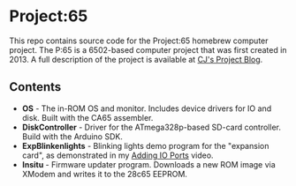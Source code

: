 # Project:65

This repo contains source code for the Project:65 homebrew computer project. The P:65 is a 6502-based computer project that was first created in 2013. A full description of the project is available at [CJ's Project Blog].

## Contents

- **OS** - The in-ROM OS and monitor. Includes device drivers for IO and disk. Built with the CA65 assembler.
- **DiskController** - Driver for the ATmega328p-based SD-card controller. Build with the Arduino SDK.
- **ExpBlinkenlights** - Blinking lights demo program for the "expansion card", as demonstrated in my [Adding IO Ports] video.
- **Insitu** - Firmware updater program. Downloads a new ROM image via XModem and writes it to the 28c65 EEPROM.

[//]: # 

   [CJ's Project Blog]: <https://coronax.wordpress.com/projects/project65/>
   [CA65]: <https://github.com/cc65/cc65>
   [Adding IO Ports]: <https://www.youtube.com/watch?v=rfc4Z2hQoig>
   
